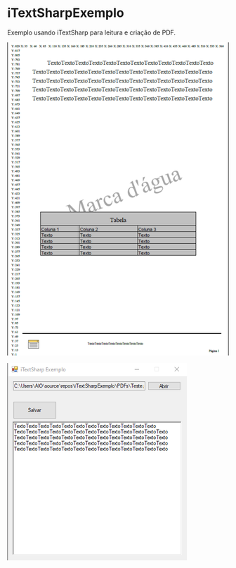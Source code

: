 # iTextSharpExemplo
Exemplo usando iTextSharp para leitura e criação de PDF.

![Imagem 1](https://github.com/NMDavi/iTextSharpExemplo/blob/master/paginaPDF1.png)

![Imagem 1](https://github.com/NMDavi/iTextSharpExemplo/blob/master/iTextSharpExemplo.png)
